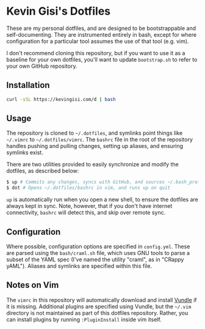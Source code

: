 # Kevin Gisi's Dotfiles

These are my personal dotfiles, and are designed to be bootstrappable and
self-documenting. They are instrumented entirely in bash, except for where
configuration for a particular tool assumes the use of that tool (e.g. vim).

I don't recommend cloning this repository, but if you want to use it as a
baseline for your own dotfiles, you'll want to update `bootstrap.sh` to refer
to your own GitHub repository.

## Installation

```bash
curl -sSL https://kevingisi.com/d | bash
```

## Usage

The repository is cloned to `~/.dotfiles`, and symlinks point things like
`~/.vimrc` to `~/.dotfiles/vimrc`. The `bashrc` file in the root of the
repository handles pushing and pulling changes, setting up aliases, and
ensuring symlinks exist.

There are two utilities provided to easily synchronize and modify the dotfiles,
as described below:

```bash
$ up # Commits any changes, syncs with GitHub, and sources ~/.bash_profile or ~/.bashrc
$ dot # Opens ~/.dotfiles/bashrc in vim, and runs up on quit
```

`up` is automatically run when you open a new shell, to ensure the dotfiles are
always kept in sync. Note, however, that if you don't have internet
connectivity, `bashrc` will detect this, and skip over remote sync.

## Configuration

Where possible, configuration options are specified in `config.yml`. These are
parsed using the `bash/craml.sh` file, which uses GNU tools to parse a subset
of the YAML spec (I've named the utility "craml", as in "CRappy yAML"). Aliases
and symlinks are specified within this file.

## Notes on Vim

The `vimrc` in this repository will automatically download and install
[Vundle](https://github.com/VundleVim/Vundle.vim) if it is missing. Additional
plugins are specified using Vundle, but the `~/.vim` directory is not
maintained as part of this dotfiles repository. Rather, you can install plugins
by running `:PluginInstall` inside vim itself.
